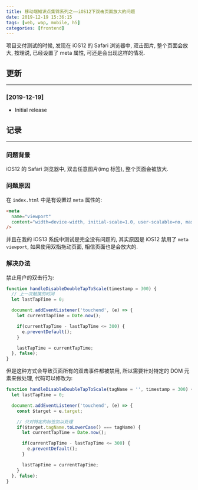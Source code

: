 ```yaml
---
title: 移动端知识点集锦系列之——iOS12下双击页面放大的问题
date: 2019-12-19 15:36:15
tags: [web, wap, mobile, h5]
categories: [frontend]
---
```


项目交付测试的时候, 发现在 iOS12 的 Safari 浏览器中, 双击图片, 整个页面会放大, 按理说,  已经设置了 meta 属性, 可还是会出现这样的情况.


<!-- more -->


## 更新

------

### [2019-12-19]

- Initial release

## 记录

------

### 问题背景

iOS12 的 Safari 浏览器中, 双击任意图片(img 标签), 整个页面会被放大.

### 问题原因

在 `index.html` 中是有设置过 `meta` 属性的:

```html
<meta
  name="viewport"
  content="width=device-width, initial-scale=1.0, user-scalable=no, maximum-scale=1, minimum-scale=1"
/>
```

并且在我的 iOS13 系统中测试是完全没有问题的, 其实原因是 iOS12 禁用了 `meta viewport`, 如果使用双指拖动页面, 相信页面也是会放大的.

### 解决办法

禁止用户的双击行为:

```js
function handleDisableDoubleTapToScale(timestamp = 300) {
  // 上一次触摸的时间
  let lastTapTime = 0;

  document.addEventListener('touchend', (e) => {
    let currentTapTime = Date.now();

    if(currentTapTime - lastTapTime <= 300) {
      e.preventDefault();
    }

    lastTapTime = currentTapTime;
  }, false);
}
```

但是这种方式会导致页面所有的双击事件都被禁用, 所以需要针对特定的 DOM 元素来做处理, 代码可以修改为:

```js
function handleDisableDoubleTapToScale(tagName = '', timestamp = 300) {
  let lastTapTime = 0;

  document.addEventListener('touchend', (e) => {
    const $target = e.target;

    // 只对特定的标签加以处理
    if($target.tagName.toLowerCase() === tagName) {
      let currentTapTime = Date.now();

      if(currentTapTime - lastTapTime <= 300) {
        e.preventDefault();
      }

      lastTapTime = currentTapTime;
    }
  }, false);
}
```